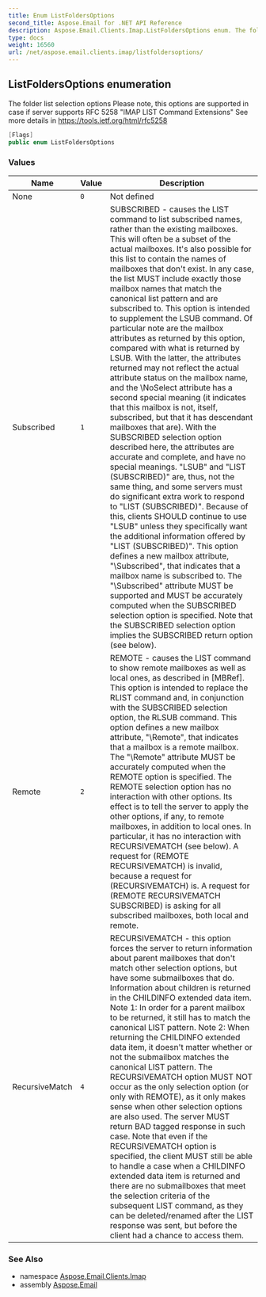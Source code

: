 ```yaml
---
title: Enum ListFoldersOptions
second_title: Aspose.Email for .NET API Reference
description: Aspose.Email.Clients.Imap.ListFoldersOptions enum. The folder list selection options Please note this options are supported in case if server supports RFC 5258 IMAP LIST Command Extensions See more details in https//tools.ietf.org/html/rfc5258
type: docs
weight: 16560
url: /net/aspose.email.clients.imap/listfoldersoptions/
---
```

## ListFoldersOptions enumeration

The folder list selection options Please note, this options are supported in case if server supports RFC 5258 "IMAP LIST Command Extensions" See more details in https://tools.ietf.org/html/rfc5258

```csharp
[Flags]
public enum ListFoldersOptions
```

### Values

| Name | Value | Description |
| --- | --- | --- |
| None | `0` | Not defined |
| Subscribed | `1` | SUBSCRIBED - causes the LIST command to list subscribed names, rather than the existing mailboxes. This will often be a subset of the actual mailboxes. It's also possible for this list to contain the names of mailboxes that don't exist. In any case, the list MUST include exactly those mailbox names that match the canonical list pattern and are subscribed to. This option is intended to supplement the LSUB command. Of particular note are the mailbox attributes as returned by this option, compared with what is returned by LSUB. With the latter, the attributes returned may not reflect the actual attribute status on the mailbox name, and the \NoSelect attribute has a second special meaning (it indicates that this mailbox is not, itself, subscribed, but that it has descendant mailboxes that are). With the SUBSCRIBED selection option described here, the attributes are accurate and complete, and have no special meanings. "LSUB" and "LIST (SUBSCRIBED)" are, thus, not the same thing, and some servers must do significant extra work to respond to "LIST (SUBSCRIBED)". Because of this, clients SHOULD continue to use "LSUB" unless they specifically want the additional information offered by "LIST (SUBSCRIBED)". This option defines a new mailbox attribute, "\Subscribed", that indicates that a mailbox name is subscribed to. The "\Subscribed" attribute MUST be supported and MUST be accurately computed when the SUBSCRIBED selection option is specified. Note that the SUBSCRIBED selection option implies the SUBSCRIBED return option (see below). |
| Remote | `2` | REMOTE - causes the LIST command to show remote mailboxes as well as local ones, as described in [MBRef]. This option is intended to replace the RLIST command and, in conjunction with the SUBSCRIBED selection option, the RLSUB command. This option defines a new mailbox attribute, "\Remote", that indicates that a mailbox is a remote mailbox. The "\Remote" attribute MUST be accurately computed when the REMOTE option is specified. The REMOTE selection option has no interaction with other options. Its effect is to tell the server to apply the other options, if any, to remote mailboxes, in addition to local ones. In particular, it has no interaction with RECURSIVEMATCH (see below). A request for (REMOTE RECURSIVEMATCH) is invalid, because a request for (RECURSIVEMATCH) is. A request for (REMOTE RECURSIVEMATCH SUBSCRIBED) is asking for all subscribed mailboxes, both local and remote. |
| RecursiveMatch | `4` | RECURSIVEMATCH - this option forces the server to return information about parent mailboxes that don't match other selection options, but have some submailboxes that do. Information about children is returned in the CHILDINFO extended data item. Note 1: In order for a parent mailbox to be returned, it still has to match the canonical LIST pattern. Note 2: When returning the CHILDINFO extended data item, it doesn't matter whether or not the submailbox matches the canonical LIST pattern. The RECURSIVEMATCH option MUST NOT occur as the only selection option (or only with REMOTE), as it only makes sense when other selection options are also used. The server MUST return BAD tagged response in such case. Note that even if the RECURSIVEMATCH option is specified, the client MUST still be able to handle a case when a CHILDINFO extended data item is returned and there are no submailboxes that meet the selection criteria of the subsequent LIST command, as they can be deleted/renamed after the LIST response was sent, but before the client had a chance to access them. |

### See Also

* namespace [Aspose.Email.Clients.Imap](../../aspose.email.clients.imap/)
* assembly [Aspose.Email](../../)


